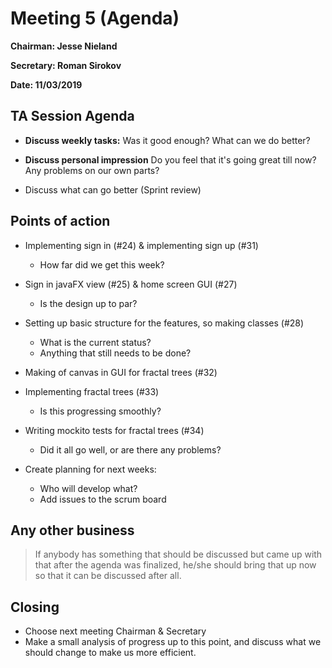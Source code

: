 # Meeting 5 (Agenda) 

**Chairman: Jesse Nieland**

**Secretary: Roman Sirokov**

**Date: 11/03/2019**

## TA Session Agenda
- **Discuss weekly tasks:** Was it good enough? What can we do better?

- **Discuss personal impression** Do you feel that it's going great till now? Any problems on our own parts?

- Discuss what can go better (Sprint review)

## Points of action
- Implementing sign in (#24) & implementing sign up (#31) 
    - How far did we get this week?

- Sign in javaFX view (#25) & home screen GUI (#27)
    - Is the design up to par?

- Setting up basic structure for the features, so making classes (#28)
    - What is the current status?
    - Anything that still needs to be done?

- Making of canvas in GUI for fractal trees (#32)

- Implementing fractal trees (#33)
    - Is this progressing smoothly?

- Writing mockito tests for fractal trees (#34)
    - Did it all go well, or are there any problems?

- Create planning for next weeks:
  - Who will develop what?
  - Add issues to the scrum board

## Any other business
> If anybody has something that should be discussed but came up with that after the agenda was finalized, he/she should bring that up now so that it can be discussed after all.

## Closing
- Choose next meeting Chairman & Secretary
- Make a small analysis of progress up to this point, and discuss what we should change to make us more efficient.